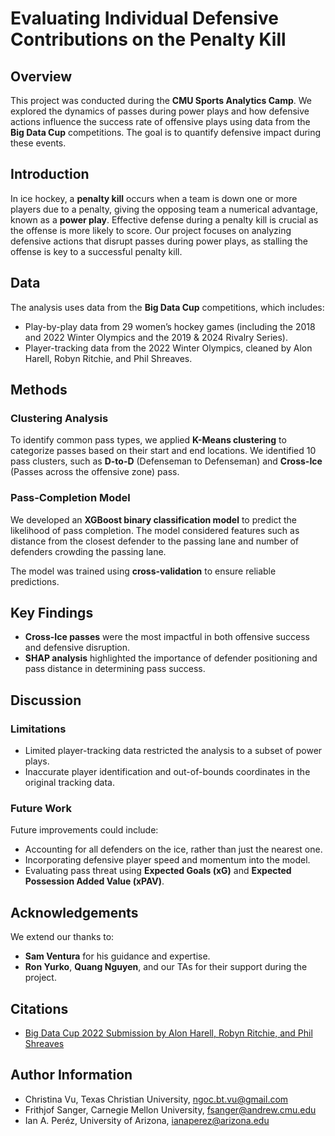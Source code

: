 # Evaluating Individual Defensive Contributions on the Penalty Kill

## Overview
This project was conducted during the **CMU Sports Analytics Camp**. We explored the dynamics of passes during power plays and how defensive actions influence the success rate of offensive plays using data from the **Big Data Cup** competitions. The goal is to quantify defensive impact during these events. 

## Introduction
In ice hockey, a **penalty kill** occurs when a team is down one or more players due to a penalty, giving the opposing team a numerical advantage, known as a **power play**. Effective defense during a penalty kill is crucial as the offense is more likely to score. Our project focuses on analyzing defensive actions that disrupt passes during power plays, as stalling the offense is key to a successful penalty kill.

## Data
The analysis uses data from the **Big Data Cup** competitions, which includes:
- Play-by-play data from 29 women’s hockey games (including the 2018 and 2022 Winter Olympics and the 2019 & 2024 Rivalry Series).
- Player-tracking data from the 2022 Winter Olympics, cleaned by Alon Harell, Robyn Ritchie, and Phil Shreaves.

## Methods
### Clustering Analysis
To identify common pass types, we applied **K-Means clustering** to categorize passes based on their start and end locations. We identified 10 pass clusters, such as **D-to-D** (Defenseman to Defenseman) and **Cross-Ice** (Passes across the offensive zone) pass.

### Pass-Completion Model
We developed an **XGBoost binary classification model** to predict the likelihood of pass completion. The model considered features such as distance from the closest defender to the passing lane and number of defenders crowding the passing lane.

The model was trained using **cross-validation** to ensure reliable predictions.

## Key Findings
- **Cross-Ice passes** were the most impactful in both offensive success and defensive disruption.
- **SHAP analysis** highlighted the importance of defender positioning and pass distance in determining pass success.

## Discussion
### Limitations
- Limited player-tracking data restricted the analysis to a subset of power plays.
- Inaccurate player identification and out-of-bounds coordinates in the original tracking data.

### Future Work
Future improvements could include:
- Accounting for all defenders on the ice, rather than just the nearest one.
- Incorporating defensive player speed and momentum into the model.
- Evaluating pass threat using **Expected Goals (xG)** and **Expected Possession Added Value (xPAV)**.

## Acknowledgements
We extend our thanks to:
- **Sam Ventura** for his guidance and expertise.
- **Ron Yurko**, **Quang Nguyen**, and our TAs for their support during the project.

## Citations
- [Big Data Cup 2022 Submission by Alon Harell, Robyn Ritchie, and Phil Shreaves](https://github.com/picagrad/Big-Data-Cup-2022)

## Author Information
- Christina Vu, Texas Christian University, ngoc.bt.vu@gmail.com
- Frithjof Sanger, Carnegie Mellon University, fsanger@andrew.cmu.edu
- Ian A. Peréz, University of Arizona, ianaperez@arizona.edu



    

